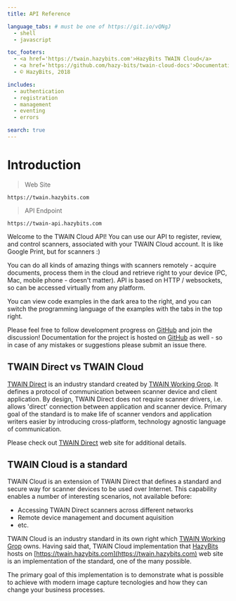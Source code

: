 ```yaml
---
title: API Reference

language_tabs: # must be one of https://git.io/vQNgJ
  - shell
  - javascript

toc_footers:
  - <a href='https://twain.hazybits.com'>HazyBits TWAIN Cloud</a>
  - <a href='https://github.com/hazy-bits/twain-cloud-docs'>Documentation on GitHub</a>
  - © HazyBits, 2018

includes:
  - authentication
  - registration
  - management
  - eventing
  - errors

search: true
---
```


# Introduction

> Web Site

```http
https://twain.hazybits.com
```

> API Endpoint

```http
https://twain-api.hazybits.com
```

Welcome to the TWAIN Cloud API! You can use our API to register, review, and control scanners, 
associated with your TWAIN Cloud account. It is like Google Print, but for scanners :)

You can do all kinds of amazing things with scanners remotely - acquire documents, process 
them in the cloud and retrieve right to your device (PC, Mac, mobile phone - doesn't matter).
API is based on HTTP / websockets, so can be accessed virtually from any platform.

You can view code examples in the dark area to the right, and you can switch the programming language 
of the examples with the tabs in the top right.

Please feel free to follow development progress on [GitHub](https://github.com/hazy-bits/twain-cloud) 
and join the discussion! Documentation for the project is hosted on 
[GitHub](https://github.com/hazy-bits/twain-cloud-docs) as well - so in case of any mistakes or 
suggestions please submit an issue there.

## TWAIN Direct vs TWAIN Cloud
[TWAIN Direct](http://www.twaindirect.org/) is an industry standard created by 
[TWAIN Working Grop](http://www.twain.org/). It defines a protocol of communication between 
scanner device and client application. By design, TWAIN Direct does not require scanner drivers, 
i.e. allows 'direct' connection between application and scanner device. Primary goal of the 
standard is to make life of scanner vendors and application writers easier by introducing
cross-platform, technology agnostic language of communication. 

Please check out [TWAIN Direct](http://www.twaindirect.org/) web site for additional details.

## TWAIN Cloud is a standard
TWAIN Cloud is an extension of TWAIN Direct that defines a standard and secure way for scanner 
devices to be used over Internet. This capability enables a number of interesting scenarios, not 
available before:

 - Accessing TWAIN Direct scanners across different networks
 - Remote device management and document aquisition
 - etc.

TWAIN Cloud is an industry standard in its own right which [TWAIN Working Grop](http://www.twain.org/)
owns. Having said that, TWAIN Cloud implementation that [HazyBits](https://hazybits.com) hosts on
[https://twain.hazybits.com](https://twain.hazybits.com) web site is an implementation of the standard,
one of the many possible.

The primary goal of this implementation is to demonstrate what is possible to achieve with modern
image capture tecnologies and how they can change your business processes.




